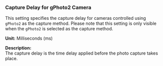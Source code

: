 ### Capture Delay for gPhoto2 Camera

This setting specifies the capture delay for cameras controlled using `gPhoto2` as the capture method. Please note that this setting is only visible when the `gPhoto2` is selected as the capture method.

**Unit:** Milliseconds (ms)

**Description:**  
The capture delay is the time delay applied before the photo capture takes place.
